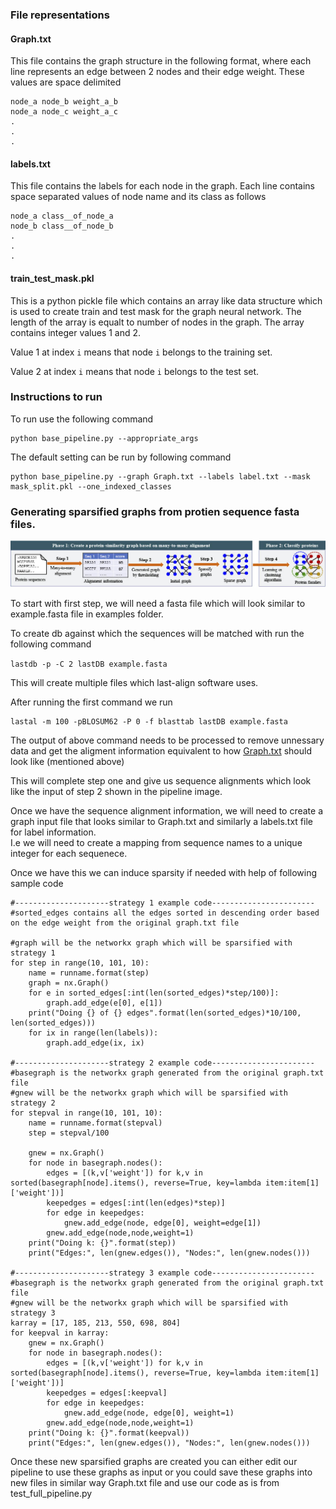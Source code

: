 ### File representations
#### Graph.txt
This file contains the graph structure in the following format, where each line represents an edge between 2 nodes and their edge weight.
These values are space delimited
```
node_a node_b weight_a_b
node_a node_c weight_a_c
.
.
.
```

#### labels.txt
This file contains the labels for each node in the graph. Each line contains space separated values of node name and its class as follows 

```
node_a class__of_node_a
node_b class__of_node_b
.
.
.
```

#### train_test_mask.pkl
This is a python pickle file which contains an array like data structure which is used to create train and test mask for the graph neural network.
The length of the array is equalt to number of nodes in the graph. The array contains integer values 1 and 2. 

Value 1 at index `i` means that node `i` belongs to the training set.

Value 2 at index `i` means that node `i` belongs to the test set.


### Instructions to run
To run use the following command
```
python base_pipeline.py --appropriate_args
```

The default setting can be run by following command

```
python base_pipeline.py --graph Graph.txt --labels label.txt --mask mask_split.pkl --one_indexed_classes
```


### Generating sparsified graphs from protien sequence fasta files.

![Pipeline Image](pipeline.jpg "GNNFam Pipeline")

To start with first step, we will need a fasta file which will look similar to example.fasta file in examples folder.

To create db against which the sequences will be matched with run the following command

```lastdb -p -C 2 lastDB example.fasta```

This will create multiple files which last-align software uses.

After running the first command we run

```
lastal -m 100 -pBLOSUM62 -P 0 -f blasttab lastDB example.fasta
```

The output of above command needs to be processed to remove unnessary data and get the aligment information equivalent to how [Graph.txt](#graphtxt) should look like (mentioned above) 

This will complete step one and give us sequence alignments which look like the input of step 2 shown in the pipeline image.

Once we have the sequence alignment information, we will need to create a graph input file that looks similar to Graph.txt and similarly a labels.txt file for label information.  
I.e we will need to create a mapping from sequence names to a unique integer for each sequenece. 

Once we have this we can induce sparsity if needed with help of following sample code

```
#---------------------strategy 1 example code-----------------------
#sorted_edges contains all the edges sorted in descending order based on the edge weight from the original graph.txt file

#graph will be the networkx graph which will be sparsified with strategy 1 
for step in range(10, 101, 10):
    name = runname.format(step)
    graph = nx.Graph()
    for e in sorted_edges[:int(len(sorted_edges)*step/100)]:
        graph.add_edge(e[0], e[1])
    print("Doing {} of {} edges".format(len(sorted_edges)*10/100, len(sorted_edges)))
    for ix in range(len(labels)):
        graph.add_edge(ix, ix)

#---------------------strategy 2 example code-----------------------
#basegraph is the networkx graph generated from the original graph.txt file
#gnew will be the networkx graph which will be sparsified with strategy 2
for stepval in range(10, 101, 10):
    name = runname.format(stepval)
    step = stepval/100

    gnew = nx.Graph()
    for node in basegraph.nodes():
        edges = [(k,v['weight']) for k,v in sorted(basegraph[node].items(), reverse=True, key=lambda item:item[1]['weight'])]
        keepedges = edges[:int(len(edges)*step)]
        for edge in keepedges:
            gnew.add_edge(node, edge[0], weight=edge[1])
        gnew.add_edge(node,node,weight=1)
    print("Doing k: {}".format(step))
    print("Edges:", len(gnew.edges()), "Nodes:", len(gnew.nodes()))

#---------------------strategy 3 example code-----------------------
#basegraph is the networkx graph generated from the original graph.txt file
#gnew will be the networkx graph which will be sparsified with strategy 3 
karray = [17, 185, 213, 550, 698, 804]
for keepval in karray:
    gnew = nx.Graph()
    for node in basegraph.nodes():
        edges = [(k,v['weight']) for k,v in sorted(basegraph[node].items(), reverse=True, key=lambda item:item[1]['weight'])]
        keepedges = edges[:keepval]
        for edge in keepedges:
            gnew.add_edge(node, edge[0], weight=1)
        gnew.add_edge(node,node,weight=1)
    print("Doing k: {}".format(keepval))
    print("Edges:", len(gnew.edges()), "Nodes:", len(gnew.nodes()))
```

Once these new sparsified graphs are created you can either edit our pipeline to use these graphs as input or you could save these graphs into new files in similar way Graph.txt file and use our code as is from test_full_pipeline.py  

